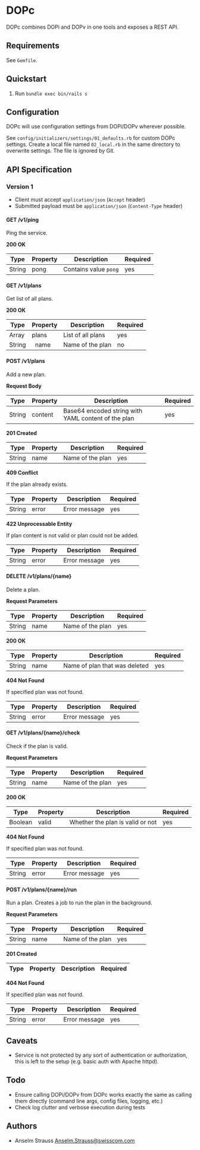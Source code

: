 # DOPc

DOPc combines DOPi and DOPv in one tools and exposes a REST API.

## Requirements

See `Gemfile`.

## Quickstart

1. Run `bundle exec bin/rails s`

## Configuration

DOPc will use configuration settings from DOPi/DOPv wherever possible.

See `config/initializers/settings/01_defaults.rb` for custom DOPc settings.
Create a local file named `02_local.rb` in the same directory to overwrite
settings. The file is ignored by Git.

## API Specification

### Version 1

* Client must accept `application/json` (`Accept` header)
* Submitted payload must be `application/json` (`Content-Type` header)

#### GET /v1/ping

Ping the service.

**200 OK**

| Type | Property | Description | Required |
| --- | --- | --- | --- |
| String | pong | Contains value `pong` | yes |

#### GET /v1/plans

Get list of all plans.

**200 OK**

| Type | Property | Description | Required |
| --- | --- | --- | --- |
| Array | plans | List of all plans | yes |
| String | &nbsp;&nbsp;name | Name of the plan | no |

#### POST /v1/plans

Add a new plan.

**Request Body**

| Type | Property | Description | Required |
| --- | --- | --- | --- |
| String | content | Base64 encoded string with YAML content of the plan | yes |

**201 Created**

| Type | Property | Description | Required |
| --- | --- | --- | --- |
| String | name | Name of the plan | yes |

**409 Conflict**

If the plan already exists.

| Type | Property | Description | Required |
| --- | --- | --- | --- |
| String | error | Error message | yes |

**422 Unprocessable Entity**

If plan content is not valid or plan could not be added.

| Type | Property | Description | Required |
| --- | --- | --- | --- |
| String | error | Error message | yes |

#### DELETE /v1/plans/{name}

Delete a plan.

**Request Parameters**

| Type | Property | Description | Required |
| --- | --- | --- | --- |
| String | name | Name of the plan | yes |

**200 OK**

| Type | Property | Description | Required |
| --- | --- | --- | --- |
| String | name | Name of plan that was deleted | yes |

**404 Not Found**

If specified plan was not found.

| Type | Property | Description | Required |
| --- | --- | --- | --- |
| String | error | Error message | yes |

#### GET /v1/plans/{name}/check

Check if the plan is valid.

**Request Parameters**

| Type | Property | Description | Required |
| --- | --- | --- | --- |
| String | name | Name of the plan | yes |

**200 OK**

| Type | Property | Description | Required |
| --- | --- | --- | --- |
| Boolean | valid | Whether the plan is valid or not | yes |

**404 Not Found**

If specified plan was not found.

| Type | Property | Description | Required |
| --- | --- | --- | --- |
| String | error | Error message | yes |

#### POST /v1/plans/{name}/run

Run a plan. Creates a job to run the plan in the background.

**Request Parameters**

| Type | Property | Description | Required |
| --- | --- | --- | --- |
| String | name | Name of the plan | yes |

**201 Created**

| Type | Property | Description | Required |
| --- | --- | --- | --- |

**404 Not Found**

If specified plan was not found.

| Type | Property | Description | Required |
| --- | --- | --- | --- |
| String | error | Error message | yes |

## Caveats

* Service is not protected by any sort of authentication or authorization, this
  is left to the setup (e.g. basic auth with Apache httpd).

## Todo

* Ensure calling DOPi/DOPv from DOPc works exactly the same as calling them
  directly (command line args, config files, logging, etc.)
* Check log clutter and verbose execution during tests

## Authors

* Anselm Strauss <Anselm.Strauss@swisscom.com>
